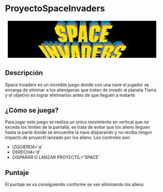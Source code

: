 # ProyectoSpaceInvaders
![Portada SpaceInvaders](/images/LogoSpaceInvaders.jpg)
## Descripción
Space Invaders es un increible juego donde con una nave el jugador se encarga de eliminar a los alienigenas que tratan de invadir al planeta Tierra y el objetivo es lograr eliminarlos antes de que lleguen a matarte
## ¿Cómo se juega?
Para jugar este juego se realiza un unico movimiento en vertical que no exceda los limites de la pantalla, se trata de evitar que los aliens lleguen hasta la parte donde se encuentre la nave disparando y no reciba ningun impacto de proyectil lanzado por los aliens.
Los controles son:
- IZQUIERDA='a'
- DERECHA='d'
- DISPARAR O LANZAR PROYECTIL='SPACE'
## Puntaje
El puntaje se va consiguiendo conforme se van eliminando los aliens
